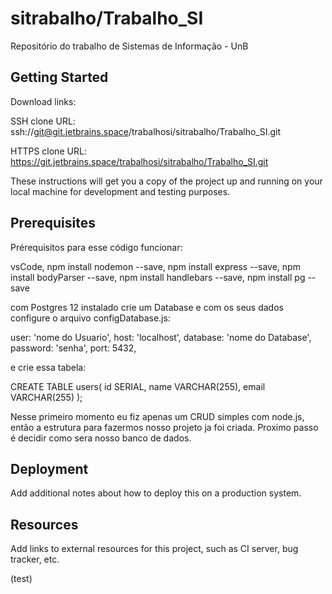 # sitrabalho/Trabalho_SI

Repositório do trabalho de Sistemas de Informação - UnB

## Getting Started

Download links:

SSH clone URL: ssh://git@git.jetbrains.space/trabalhosi/sitrabalho/Trabalho_SI.git

HTTPS clone URL: https://git.jetbrains.space/trabalhosi/sitrabalho/Trabalho_SI.git



These instructions will get you a copy of the project up and running on your local machine for development and testing purposes.

## Prerequisites

Prérequisitos para esse código funcionar:

vsCode,
npm install nodemon --save,
npm install express --save,
npm install bodyParser --save,
npm install handlebars --save,
npm install pg --save

com Postgres 12 instalado crie um Database e com os seus dados configure o arquivo configDatabase.js:

user: 'nome do Usuario',
host: 'localhost',
database: 'nome do Database',
password: 'senha',
port: 5432,

e crie essa tabela:

CREATE TABLE users(
    id SERIAL,
    name VARCHAR(255),
    email VARCHAR(255)
);

Nesse primeiro momento eu fiz apenas um CRUD simples com node.js, então a estrutura para fazermos nosso projeto ja foi criada. Proximo passo é decidir como sera nosso banco de dados.

## Deployment

Add additional notes about how to deploy this on a production system.

## Resources

Add links to external resources for this project, such as CI server, bug tracker, etc.


(test)

